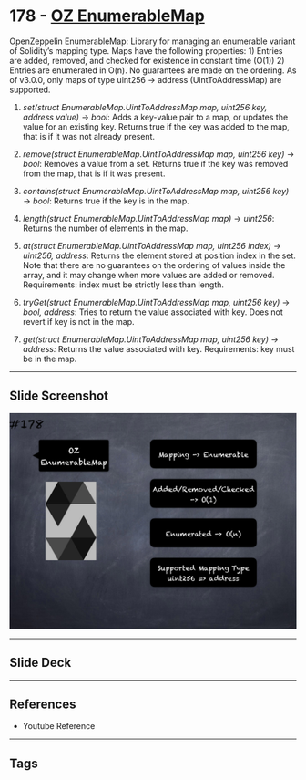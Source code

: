 # 178 - [OZ EnumerableMap](OZ%20EnumerableMap.md)
OpenZeppelin EnumerableMap: Library for managing an enumerable variant of Solidity’s mapping type. Maps have the following properties: 1) Entries are added, removed, and checked for existence in constant time (O(1)) 2) Entries are enumerated in O(n). No guarantees are made on the ordering. As of v3.0.0, only maps of type uint256 → address (UintToAddressMap) are supported.

1.  _set(struct EnumerableMap.UintToAddressMap map, uint256 key, address value)_ → _bool_: Adds a key-value pair to a map, or updates the value for an existing key. Returns true if the key was added to the map, that is if it was not already present.
    
2.  _remove(struct EnumerableMap.UintToAddressMap map, uint256 key)_ → _bool_: Removes a value from a set. Returns true if the key was removed from the map, that is if it was present.
    
3.  _contains(struct EnumerableMap.UintToAddressMap map, uint256 key)_ → _bool_: Returns true if the key is in the map.
    
4.  _length(struct EnumerableMap.UintToAddressMap map)_ → _uint256_: Returns the number of elements in the map.
    
5.  _at(struct EnumerableMap.UintToAddressMap map, uint256 index)_ → _uint256, address_: Returns the element stored at position index in the set. Note that there are no guarantees on the ordering of values inside the array, and it may change when more values are added or removed. Requirements: index must be strictly less than length.
    
6.  _tryGet(struct EnumerableMap.UintToAddressMap map, uint256 key)_ → _bool, address_: Tries to return the value associated with key. Does not revert if key is not in the map.
    
7.  _get(struct EnumerableMap.UintToAddressMap map, uint256 key)_ → _address:_ Returns the value associated with key. Requirements: key must be in the map.

___
## Slide Screenshot
![178.png](../images/solidity201/178.png)
___
## Slide Deck

___
## References
- Youtube Reference
___
## Tags
